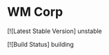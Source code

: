 WM Corp
===============================
[![Latest Stable Version] unstable

[![Build Status] building
